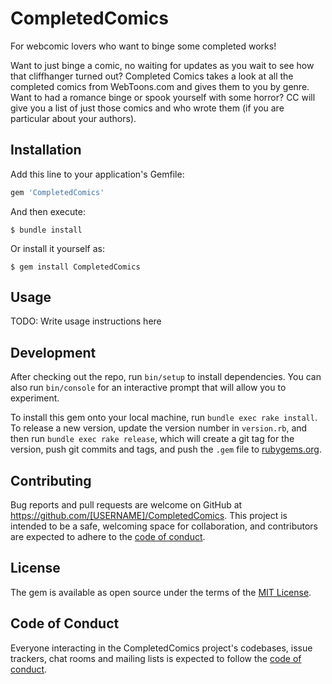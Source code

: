 # CompletedComics
For webcomic lovers who want to binge some completed works!

Want to just binge a comic, no waiting for updates as you wait to see how that cliffhanger turned out? Completed Comics takes a look at all the completed comics from WebToons.com and gives them to you by genre. Want to had a romance binge or spook yourself with some horror? CC will give you a list of just those comics and who wrote them (if you are particular about your authors).

## Installation

Add this line to your application's Gemfile:

```ruby
gem 'CompletedComics'
```

And then execute:

    $ bundle install

Or install it yourself as:

    $ gem install CompletedComics

## Usage

TODO: Write usage instructions here

## Development

After checking out the repo, run `bin/setup` to install dependencies. You can also run `bin/console` for an interactive prompt that will allow you to experiment.

To install this gem onto your local machine, run `bundle exec rake install`. To release a new version, update the version number in `version.rb`, and then run `bundle exec rake release`, which will create a git tag for the version, push git commits and tags, and push the `.gem` file to [rubygems.org](https://rubygems.org).

## Contributing

Bug reports and pull requests are welcome on GitHub at https://github.com/[USERNAME]/CompletedComics. This project is intended to be a safe, welcoming space for collaboration, and contributors are expected to adhere to the [code of conduct](https://github.com/[USERNAME]/CompletedComics/blob/master/CODE_OF_CONDUCT.md).


## License

The gem is available as open source under the terms of the [MIT License](https://opensource.org/licenses/MIT).

## Code of Conduct

Everyone interacting in the CompletedComics project's codebases, issue trackers, chat rooms and mailing lists is expected to follow the [code of conduct](https://github.com/[USERNAME]/CompletedComics/blob/master/CODE_OF_CONDUCT.md).
